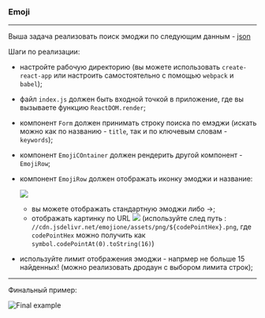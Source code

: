 ### Emoji
---
Выша задача реализовать поиск эмоджи по следующим данным - [json](./emojiList.json)

Шаги по реализации:
- настройте рабочую директорию (вы можете использовать `create-react-app` или настроить самостоятельно с помощью `webpack` и `babel`);
- файл `index.js` должен быть входной точкой в приложение, где вы вызываете функцию `ReactDOM.render`;
- компонент `Form` должен принимать строку поиска по емэджи (искать можно как по названию - `title`, так и по ключевым словам - `keywords`);
- компонент `EmojiCOntainer` должен рендерить другой компонент - `EmojiRow`;
- компонент `EmojiRow` должен отображать иконку эмоджи и название: 

    ![](https://user-images.githubusercontent.com/15867703/119798498-dd9f7280-bee3-11eb-9bd6-1ff1a94f669e.png)
    + вы можете отображать стандартную эмоджи либо ->;
    + отображать картинку по URL [![](https://data.jsdelivr.com/v1/package/npm/emojione/badge)](https://www.jsdelivr.com/package/npm/emojione) (используйте след путь : `//cdn.jsdelivr.net/emojione/assets/png/${codePointHex}.png`, где `codePointHex` можно получить как `symbol.codePointAt(0).toString(16)`)
- используйте лимит отображения эмоджи - напрмер не больше 15 найденных! (можно реализовать дродаун с выбором лимита строк);
---
Финальный пример:


![Final example](https://user-images.githubusercontent.com/15867703/119798506-ded09f80-bee3-11eb-997a-b0a9ddc1d23b.gif)

